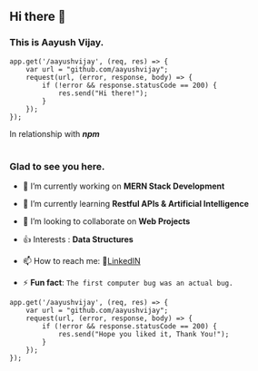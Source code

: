 ## Hi there 👋
### This is Aayush Vijay.

```node
app.get('/aayushvijay', (req, res) => {
    var url = "github.com/aayushvijay";
    request(url, (error, response, body) => {
        if (!error && response.statusCode == 200) {
            res.send("Hi there!");
        }
    });
});
```
In relationship with **_npm_**
#

### Glad to see you here.

- 🔭 I’m currently working on **MERN Stack Development**
- 🌱 I’m currently learning **Restful APIs & Artificial Intelligence**
- 👯 I’m looking to collaborate on **Web Projects**
- 👍 Interests : **Data Structures**
- 📫 How to reach me: 🔗[LinkedIN](https://www.linkedin.com/in/aayush-vijay-60b4b9155/)

- ⚡ **Fun fact**: 
      `The first computer bug was an actual bug.`

```node
app.get('/aayushvijay', (req, res) => {
    var url = "github.com/aayushvijay";
    request(url, (error, response, body) => {
        if (!error && response.statusCode == 200) {
            res.send("Hope you liked it, Thank You!");
        }
    });
});
```
